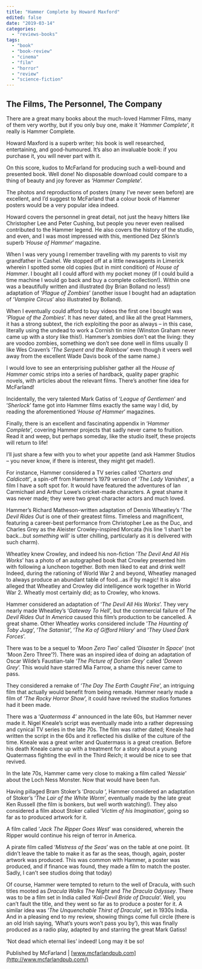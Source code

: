 ```yaml
---
title: "Hammer Complete by Howard Maxford"
edited: false
date: "2019-03-14"
categories:
  - "reviews-books"
tags:
  - "book"
  - "book-review"
  - "cinema"
  - "film"
  - "horror"
  - "review"
  - "science-fiction"
---
```


## The Films, The Personnel, The Company

There are a great many books about the much-loved Hammer Films, many of them very worthy, but if you only buy one, make it ‘_Hammer Complete_’, it really is Hammer Complete.

Howard Maxford is a superb writer; his book is well researched, entertaining, and good-humoured. It’s also an invaluable book: if you purchase it, you will never part with it.

On this score, kudos to McFarland for producing such a well-bound and presented book. Well done! No disposable download could compare to a thing of beauty and joy forever as ‘_Hammer Complete_’.

The photos and reproductions of posters (many I’ve never seen before) are excellent, and I’d suggest to McFarland that a colour book of Hammer posters would be a very popular idea indeed.

Howard covers the personnel in great detail, not just the heavy hitters like Christopher Lee and Peter Cushing, but people you never even realised contributed to the Hammer legend. He also covers the history of the studio, and even, and I was most impressed with this, mentioned Dez Skinn’s superb ‘_House of Hammer_’ magazine.

When I was very young I remember travelling with my parents to visit my grandfather in Cashel. We stopped off at a little newsagents in Limerick wherein I spotted some old copies (but in mint condition) of _House of Hammer_. I bought all I could afford with my pocket money (if I could build a time machine I would go back and buy a complete collection!). Within one was a beautifully written and illustrated (by Brian Bolland no less!) adaptation of ‘_Plague of Zombies_’ (another issue I bought had an adaptation of ‘_Vampire Circus_’ also illustrated by Bolland).

When I eventually could afford to buy videos the first one I bought was ‘_Plague of the Zombies_’. It has never dated, and like all the great Hammers, it has a strong subtext, the rich exploiting the poor as always – in this case, literally using the undead to work a Cornish tin mine (Winston Graham never came up with a story like this!). Hammer’s zombies don’t eat the living: they are voodoo zombies, something we don’t see done well in films usually (I like Wes Craven’s ‘_The Serpent and the Rainbow_’ even though it veers well away from the excellent Wade Davis book of the same name.)

I would love to see an enterprising publisher gather all the _House of Hammer_ comic strips into a series of hardback, quality paper graphic novels, with articles about the relevant films. There’s another fine idea for McFarland!

Incidentally, the very talented Mark Gatiss of ‘_League of Gentlemen_’ and ‘_Sherlock_’ fame got into Hammer films exactly the same way I did, by reading the aforementioned ‘_House of Hammer_’ magazines.

Finally, there is an excellent and fascinating appendix in ‘_Hammer Complete_’, covering Hammer projects that sadly never came to fruition. Read it and weep, but perhaps someday, like the studio itself, these projects will return to life!

I’ll just share a few with you to whet your appetite (and ask Hammer Studios – you never know, if there is interest, they might get made!).

For instance, Hammer considered a TV series called ‘_Charters and Caldicott’_, a spin-off from Hammer’s 1979 version of ‘_The Lady Vanishes_’, a film I have a soft spot for. It would have featured the adventures of Ian Carmichael and Arthur Lowe’s cricket-made characters. A great shame it was never made; they were two great character actors and much loved.

Hammer’s Richard Matheson-written adaptation of Dennis Wheatley’s ‘_The Devil Rides Out_ is one of their greatest films. Timeless and magnificent, featuring a career-best performance from Christopher Lee as the Duc, and Charles Grey as the Aleister Crowley-inspired Morcata (his line ‘I shan’t be back…but _something_ will’ is utter chilling, particularly as it is delivered with such charm).

Wheatley knew Crowley, and indeed his non-fiction ‘_The Devil And All His Works_’ has a photo of an autographed book that Crowley presented him with following a luncheon together. Both men liked to eat and drink well! Indeed, during the rationing of World War 2 and beyond, Wheatley managed to always produce an abundant table of food…as if by magic! It is also alleged that Wheatley and Crowley did intelligence work together in World War 2. Wheatly most certainly did; as to Crowley, who knows.

Hammer considered an adaptation of ‘_The Devil All His Works_’. They very nearly made Wheatley’s ‘_Gateway To Hell_’, but the commercial failure of _The Devil Rides Out In America_ caused this film’s production to be cancelled. A great shame. Other Wheatley works considered include ‘_The Haunting of Toby Jugg_’, ‘_The Satanist_’, ‘_The Ka of Gifford Hilary_’ and ‘_They Used Dark Forces_’.

There was to be a sequel to ‘_Moon Zero Two_’ called ‘_Disaster In Space_’ (not ‘Moon Zero Three’?). There was an inspired idea of doing an adaptation of Oscar Wilde’s Faustian-tale ‘_The Picture of Dorian Grey_’ called ‘_Doreen Grey_’. This would have starred Mia Farrow, a shame this never came to pass.

They considered a remake of ‘_The Day The Earth Caught Fire_’, an intriguing film that actually would benefit from being remade. Hammer nearly made a film of ‘_The Rocky Horror Show_’, it could have revived the studios fortunes had it been made.

There was a ‘_Quatermass 4_’ announced in the late 60s, but Hammer never made it. Nigel Kneale’s script was eventually made into a rather depressing and cynical TV series in the late 70s. The film was rather dated; Kneale had written the script in the 60s and it reflected his dislike of the culture of the time. Kneale was a great writer and Quatermass is a great creation. Before his death Kneale came up with a treatment for a story about a young Quatermass fighting the evil in the Third Reich; it would be nice to see that revived.

In the late 70s, Hammer came very close to making a film called ‘_Nessie_’ about the Loch Ness Monster. Now that would have been fun.

Having pillaged Bram Stoker’s ‘_Dracula_ ‘, Hammer considered an adaptation of Stoker’s ‘_The Lair of the White Worm_’, eventually made by the late great Ken Russell (the film is bonkers, but well worth watching!). They also considered a film about Stoker called ‘_Victim of his Imagination_’, going so far as to produced artwork for it.

A film called ‘_Jack The Ripper Goes West_’ was considered, wherein the Ripper would continue his reign of terror in America.

A pirate film called ‘_Mistress of the Seas_’ was on the table at one point. (It didn’t leave the table to make it as far as the seas, though, again, poster artwork was produced. This was common with Hammer, a poster was produced, and if finance was found, they made a film to match the poster. Sadly, I can’t see studios doing that today)

Of course, Hammer were tempted to return to the well of Dracula, with such titles mooted as _Dracula Walks The Night_ and _The Dracula Odyssey_. There was to be a film set in India called ‘_Kali-Devil Bride of Dracula_’. Well, you can’t fault the title, and they went so far as to produce a poster for it. A similar idea was ‘_The Unquenchable Thirst of Dracula_’, set in 1930s India. And in a pleasing end to my review, showing things come full circle (there is an old Irish saying, ‘What’s yours won’t pass you by’), this was finally produced as a radio play, adapted by and starring the great Mark Gatiss!

‘Not dead which eternal lies’ indeed! Long may it be so!

Published by McFarland | [www.mcfarlandpub.com](http://www.mcfarlandpub.com/)
